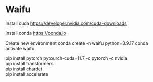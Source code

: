 # Waifu

Install cuda
https://developer.nvidia.com/cuda-downloads

Install conda
https://conda.io

Create new environment
conda create -n waifu python=3.9.17
conda activate waifu

pip install pytorch pytourch-cuda=11.7 -c pytorch -c nvidia  
pip install transformers  
pip install chardet  
pip install accelerate   
